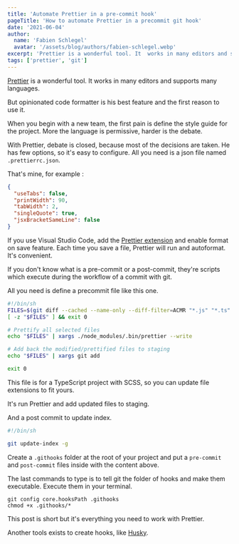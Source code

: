 ```yaml
---
title: 'Automate Prettier in a pre-commit hook'
pageTitle: 'How to automate Prettier in a precommit git hook'
date: '2021-06-04'
author:
  name: 'Fabien Schlegel'
  avatar: '/assets/blog/authors/fabien-schlegel.webp'
excerpt: 'Prettier is a wonderful tool. It  works in many editors and supports many languages. But opinionated is his best feature and the first reason to use it.'
tags: ['prettier', 'git']
---
```


[Prettier](https://prettier.io/) is a wonderful tool. It works in many editors and supports many languages.

But opinionated code formatter is his best feature and the first reason to use it.

When you begin with a new team, the first pain is define the style guide for the project. More the language is permissive, harder is the debate.

With Prettier, debate is closed, because most of the decisions are taken. He has few options, so it's easy to configure. All you need is a json file named `.prettierrc.json`.

That's mine, for example :

```json
{
  "useTabs": false,
  "printWidth": 90,
  "tabWidth": 2,
  "singleQuote": true,
  "jsxBracketSameLine": false
}
```

If you use Visual Studio Code, add the [Prettier extension](https://marketplace.visualstudio.com/items?itemName=esbenp.prettier-vscode) and enable format on save feature. Each time you save a file, Prettier will run and autoformat. It's convenient.

If you don't know what is a pre-commit or a post-commit, they're scripts which execute during the workflow of a commit with git.

All you need is define a precommit file like this one.

```bash
#!/bin/sh
FILES=$(git diff --cached --name-only --diff-filter=ACMR "*.js" "*.ts" "*.tsx" "*.scss" | sed 's| |\\ |g')
[ -z "$FILES" ] && exit 0

# Prettify all selected files
echo "$FILES" | xargs ./node_modules/.bin/prettier --write

# Add back the modified/prettified files to staging
echo "$FILES" | xargs git add

exit 0
```

This file is for a TypeScript project with SCSS, so you can update file extensions to fit yours.

It's run Prettier and add updated files to staging.

And a post commit to update index.

```bash
#!/bin/sh

git update-index -g
```

Create a `.githooks` folder at the root of your project and put a `pre-commit` and `post-commit` files inside with the content above.

The last commands to type is to tell git the folder of hooks and make them executable. Execute them in your terminal.

```shell
git config core.hooksPath .githooks
chmod +x .githooks/*
```

This post is short but it's everything you need to work with Prettier.

Another tools exists to create hooks, like [Husky](https://typicode.github.io/husky/#/).
